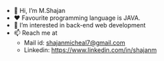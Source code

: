 - 👋 Hi, I’m M.Shajan
- ❤️ Favourite programming language is JAVA.
- 👀 I’m interested in back-end web development
- 📫 Reach me at 
  -  Mail id: shajanmicheal7@gmail.com
  -  Linkedin: https://www.linkedin.com/in/shajanm
